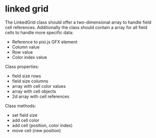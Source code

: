# linked grid

The LinkedGrid class should offer a two-dimensional array to handle field cell references. 
Additionally the class should contain a array for all field cells to handle more specific data:
* Reference to pixi.js GFX element
* Column value
* Row value
* Color index value

Class properties:
* field size rows
* field size columns
* array with cell color values
* array with cell objects
* 2d array with cell references

Class methods:
* set field size
* add cell color
* add cell (position, color index)
* move cell (new position)
